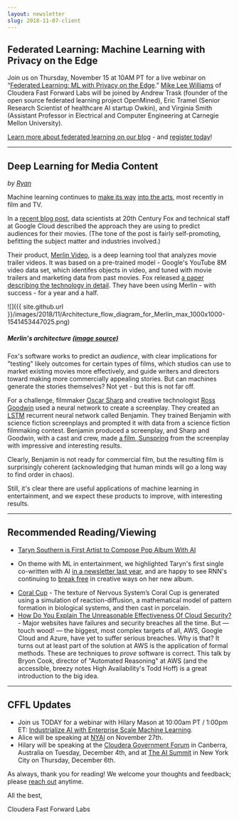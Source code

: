 ```yaml
---
layout: newsletter
slug: 2018-11-07-client
---
```


## Federated Learning: Machine Learning with Privacy on the Edge

Join us on Thursday, November 15 at 10AM PT for a live webinar on “[Federated Learning: ML with Privacy on the Edge](https://blog.fastforwardlabs.com/2018/10/29/federated-learning-machine-learning-with-privacy-on-the-edge.html).”  [Mike Lee Williams](https://twitter.com/mikepqr) of Cloudera Fast Forward Labs will be joined by Andrew Trask (founder of the open source federated learning project OpenMined), Eric Tramel (Senior Research Scientist of healthcare AI startup Owkin), and Virginia Smith (Assistant Professor in Electrical and Computer Engineering at Carnegie Mellon University).

[Learn more about federated learning on our blog](https://blog.fastforwardlabs.com/2018/10/29/federated-learning-machine-learning-with-privacy-on-the-edge.html) - and [register today](https://www.cloudera.com/more/events/webinars/federated_learning.html?src=FFL)!

---

## Deep Learning for Media Content

_by [Ryan](https://twitter.com/jqpubliq)_

Machine learning continues to [make its way](STYLE_TRANSFER_LINK) [into the arts](GENERATIVE_NETWORK_LINK), most recently in film and TV.

In a [recent blog post](https://cloud.google.com/blog/products/ai-machine-learning/how-20th-century-fox-uses-ml-to-predict-a-movie-audience), data scientists at 20th Century Fox and technical staff at Google Cloud described the approach they are using to predict audiences for their movies. (The tone of the post is fairly self-promoting, befitting the subject matter and industries involved.)

Their product, [Merlin Video](https://datastudio.google.com/u/0/reporting/1Ss64x1ocKeeDdTcMVX3l4iQcr8gp9w-W/page/Hg2V), is a deep learning tool that analyzes movie trailer videos. It was based on a pre-trained model - Google's YouTube 8M video data set, which identifes objects in video, and tuned with movie trailers and marketing data from past movies. Fox released [a paper describing the technology in detail](https://arxiv.org/abs/1810.08189). They have been using Merlin - with success - for a year and a half.

![]({{ site.github.url }}/images/2018/11/Architecture_flow_diagram_for_Merlin_max_1000x1000-1541453447025.png)
##### Merlin's architecture [(image source)](https://cloud.google.com/blog/products/ai-machine-learning/how-20th-century-fox-uses-ml-to-predict-a-movie-audience)

Fox's software works to predict an *audience*, with clear implications for "testing" likely outcomes for certain types of films, which studios can use to market existing movies more effectively, and guide writers and directors toward making more commercially appealing stories. But can machines generate the stories themselves? Not yet - but this is not far off.

For a challenge, filmmaker [Oscar Sharp](http://www.thereforefilms.com/oscar-sharp.html) and creative technologist [Ross Goodwin](https://rossgoodwin.com/) used a neural network to create a screenplay. They created an [LSTM](https://en.wikipedia.org/wiki/Long_short-term_memory) recurrent neural network called Benjamin. They trained Benjamin with science fiction screenplays and prompted it with data from a science fiction filmmaking contest. Benjamin produced a screenplay, and Sharp and Goodwin, with a cast and crew, made [a film, Sunspring](https://www.youtube.com/watch?v=LY7x2Ihqjmc) from the screenplay with impressive and interesting results.

Clearly, Benjamin is not ready for commercial film, but the resulting film is surprisingly coherent (acknowledging that human minds will go a long way to find order in chaos).

Still, it's clear there are useful applications of machine learning in entertainment, and we expect these products to improve, with interesting results.

---

## Recommended Reading/Viewing

* [Taryn Southern is First Artist to Compose Pop Album With AI](https://www.prweb.com/releases/taryn_southern_is_first_artist_to_compose_pop_album_with_ai/prweb15792349.htm)
- On theme with ML in entertainment, we highlighted Taryn's first single co-written with AI [in a newsletter last year](https://blog.fastforwardlabs.com/newsletters/2017-09-28-client), and are happy to see RNN's continuing to [break free](https://www.youtube.com/watch?v=XUs6CznN8pw) in creative ways on her new album.
* [Coral Cup](https://n-e-r-v-o-u-s.com/blog/?p=8222) - The texture of Nervous System’s Coral Cup is generated using a simulation of reaction-diffusion, a mathematical model of pattern formation in biological systems, and then cast in porcelain.
* [How Do You Explain The Unreasonable Effectiveness Of Cloud Security?](http://highscalability.com/blog/2018/9/19/how-do-you-explain-the-unreasonable-effectiveness-of-cloud-s.html) - Major websites have failures and security breaches all the time. But — touch wood! — the biggest, most complex targets of all, AWS, Google Cloud and Azure, have yet to suffer serious breaches. Why is that? It turns out at least part of the solution at AWS is the application of formal methods. These are techniques to _prove_ software is correct. This talk by Bryon Cook, director of "Automated Reasoning" at AWS (and the accessible, breezy notes High Availability's Todd Hoff) is a great introduction to the big idea.

---

## CFFL Updates

* Join us TODAY for a webinar with Hilary Mason at 10:00am PT / 1:00pm ET: [Industrialize AI with Enterprise 
Scale Machine Learning](https://www.cloudera.com/more/events/webinars/industrialize_ai.html?src=FFL).
* Alice will be speaking at [NYAI](https://www.nyai.co/) on November 27th.
* Hilary will be speaking at the [Cloudera Government Forum](https://events.publicsectornetwork.co/events/cloudera-government-forum-2018/) in Canberra, Australia on Tuesday, December 4th, and at [The AI Summit](https://theaisummit.com/newyork/) in New York City on Thursday, December 6th.

As always, thank you for reading!  We welcome your thoughts and feedback; please [reach out](mailto:cffl@cloudera.com) anytime.

All the best,

Cloudera Fast Forward Labs
